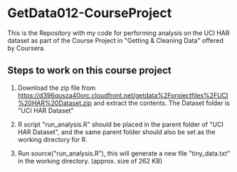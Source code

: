 # GetData012-CourseProject

This is the Repository with my code for performing analysis on the UCI HAR dataset as part of the Course Project in "Getting &amp; Cleaning Data" offered by Coursera.

## Steps to work on this course project

1) Download the zip file from https://d396qusza40orc.cloudfront.net/getdata%2Fprojectfiles%2FUCI%20HAR%20Dataset.zip and extract the contents. The Dataset folder is "UCI HAR Dataset"

2) R script "run_analysis.R" should be placed in the parent folder of "UCI HAR Dataset", and the same parent folder should also be set as the working directory for R.

3) Run source("run_analysis.R"), this will generate a new file "tiny_data.txt" in the working directory. (approx. size of 262 KB)
